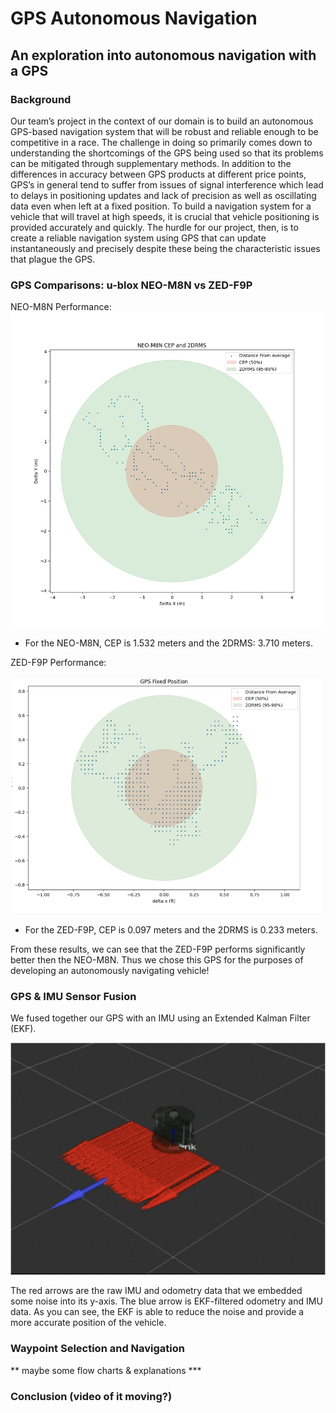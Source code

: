 # GPS Autonomous Navigation

## An exploration into autonomous navigation with a GPS

### Background 

Our team’s project in the context of our domain is to build an autonomous GPS-based navigation system that will be robust and reliable enough to be competitive in a race. The challenge in doing so primarily comes down to understanding the shortcomings of the GPS being used so that its problems can be mitigated through supplementary methods. In addition to the differences in accuracy between GPS products at different price points, GPS’s in general tend to suffer from issues of signal interference which lead to delays in positioning updates and lack of precision as well as oscillating data even when left at a fixed position. To build a navigation system for a vehicle that will travel at high speeds, it is crucial that vehicle positioning is provided accurately and quickly. The hurdle for our project, then, is to create a reliable navigation system using GPS that can update instantaneously and precisely despite these being the characteristic issues that plague the GPS.

### GPS Comparisons: u-blox NEO-M8N vs ZED-F9P
NEO-M8N Performance:
![Sensor Fusion](Images/neo_m8n_cep_2drms.png)

- For the NEO-M8N, CEP is 1.532 meters and the 2DRMS: 3.710 meters.

ZED-F9P Performance:

![Sensor Fusion](Images/1_Unit_RTK_CEP.png)

- For the ZED-F9P, CEP is 0.097 meters and the 2DRMS is 0.233 meters.

From these results, we can see that the ZED-F9P performs significantly better then the NEO-M8N. Thus we chose this GPS for the purposes of developing an autonomously navigating vehicle! 

### GPS & IMU Sensor Fusion
 
We fused together our GPS with an IMU using an Extended Kalman Filter (EKF). 

![Sensor Fusion](Images/Sensor_Fusion.png)

The red arrows are the raw IMU and odometry data that we embedded
some noise into its y-axis. The blue arrow is EKF-filtered odometry 
and IMU data. As you can see, the EKF is able to reduce the noise and 
provide a more accurate position of the vehicle.


### Waypoint Selection and Navigation

** maybe some flow charts & explanations ***

### Conclusion (video of it moving?) 

